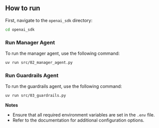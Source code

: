
## How to run
First, navigate to the `openai_sdk` directory:
```bash
cd openai_sdk
```

### Run Manager Agent
To run the manager agent, use the following command:
```bash
uv run src/02_manager_agent.py
```

### Run Guardrails Agent
To run the guardrails agent, use the following command:
```bash
uv run src/03_guardrails.py
```
**Notes**
- Ensure that all required environment variables are set in the `.env` file.
- Refer to the documentation for additional configuration options.
